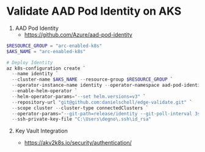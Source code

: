 # Validate AAD Pod Identity on AKS




1. AAD Pod Identity
    - https://github.com/Azure/aad-pod-identity


```powershell
$RESOURCE_GROUP = "arc-enabled-k8s"
$AKS_NAME = "arc-enabled-k8s"

# Deploy Identity
az k8s-configuration create `
  --name identity `
  --cluster-name $AKS_NAME --resource-group $RESOURCE_GROUP `
  --operator-instance-name identity --operator-namespace aad-pod-identity `
  --enable-helm-operator `
  --helm-operator-params="--set helm.versions=v3" `
  --repository-url "git@github.com:danielscholl/edge-validate.git" `
  --scope cluster --cluster-type connectedClusters `
  --operator-params="--git-path=release/identity --git-poll-interval 3s --git-branch=main --git-user=flux --git-email=flux@edge.microsoft.com" `
  --ssh-private-key-file "C:\Users\degno\.ssh\id_rsa"
```

2. Key Vault Integration 

    - https://akv2k8s.io/security/authentication/


